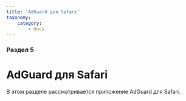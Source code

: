 ```yaml
---
title: 'AdGuard для Safari'
taxonomy:
    category:
        - docs
---
```


### Раздел 5

# AdGuard для Safari

В этом разделе рассматривается приложение AdGuard для Safari.